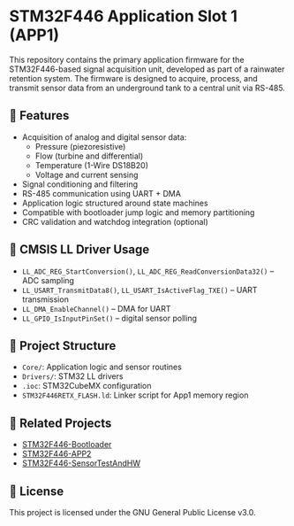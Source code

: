 # STM32F446 Application Slot 1 (APP1)

This repository contains the primary application firmware for the STM32F446-based signal acquisition unit, developed as part of a rainwater retention system. The firmware is designed to acquire, process, and transmit sensor data from an underground tank to a central unit via RS-485.

## 🚀 Features

- Acquisition of analog and digital sensor data:
  - Pressure (piezoresistive)
  - Flow (turbine and differential)
  - Temperature (1-Wire DS18B20)
  - Voltage and current sensing
- Signal conditioning and filtering
- RS-485 communication using UART + DMA
- Application logic structured around state machines
- Compatible with bootloader jump logic and memory partitioning
- CRC validation and watchdog integration (optional)

## 🧠 CMSIS LL Driver Usage

- `LL_ADC_REG_StartConversion()`, `LL_ADC_REG_ReadConversionData32()` – ADC sampling
- `LL_USART_TransmitData8()`, `LL_USART_IsActiveFlag_TXE()` – UART transmission
- `LL_DMA_EnableChannel()` – DMA for UART
- `LL_GPIO_IsInputPinSet()` – digital sensor polling

## 📁 Project Structure

- `Core/`: Application logic and sensor routines
- `Drivers/`: STM32 LL drivers
- `.ioc`: STM32CubeMX configuration
- `STM32F446RETX_FLASH.ld`: Linker script for App1 memory region

## 🔗 Related Projects

- [STM32F446-Bootloader](https://github.com/Vojtese/STM32F446-Bootloader)
- [STM32F446-APP2](https://github.com/Vojtese/STM32F446-APP2)
- [STM32F446-SensorTestAndHW](https://github.com/Vojtese/STM32F446-SensorTestAndHW)

## 📜 License

This project is licensed under the GNU General Public License v3.0.
